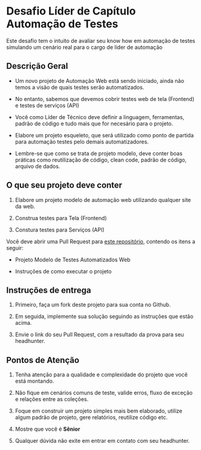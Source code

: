 # Desafio Líder de Capítulo Automação de Testes

Este desafio tem o intuito de avaliar seu know how em automação de testes simulando um cenário real para o cargo de líder de automação

## Descrição Geral

- Um novo projeto de Automação Web está sendo iniciado, ainda não temos a visão de quais testes serão automatizados.

- No entanto, sabemos que devemos cobrir testes web de tela (Frontend) e testes de serviços (API)

- Vocẽ como Líder de Técnico deve definir a linguagem, ferramentas, padrão de código e tudo mais que for necesário para o projeto.

- Elabore um projeto esqueleto, que será utilizado como ponto de partida para automação testes pelo demais automatizadores.

- Lembre-se que como se trata de projeto modelo, deve conter boas práticas como reutilização de código, clean code, padrão de código, arquivo de dados.

## O que seu projeto deve conter

1. Elabore um projeto modelo de automação web utilizando qualquer site da web.

2. Construa testes para Tela (Frontend)

3. Constura testes para Serviços (API)

Você deve abrir uma Pull Request para [este repositório](https://github.com/mbnetobr/desafio-lc-automacao), contendo os itens a seguir:

- Projeto Modelo de Testes Automatizados Web 

- Instruções de como executar o projeto

## Instruções de entrega

1. Primeiro, faça um fork deste projeto para sua conta no Github.
 
2. Em seguida, implemente sua solução seguindo as instruções que estão acima.

3. Envie o link do seu Pull Request, com a resultado da prova para seu headhunter.

## Pontos de Atenção

1. Tenha atenção para a qualidade e complexidade do projeto que você está montando.

2. Não fique em cenários comuns de teste, valide erros, fluxo de exceção e relações entre as coleções.

3. Foque em construir um projeto simples mais bem elaborado, utilize algum padrão de projeto, gere relatórios, reutilize código etc.

4. Mostre que você é **Sênior**

5. Qualquer dúvida não exite em entrar em contato com seu headhunter.

